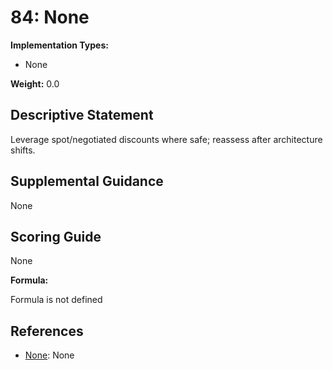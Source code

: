 # 84: None

**Implementation Types:**

- None

**Weight:** 0.0

## Descriptive Statement

Leverage spot/negotiated discounts where safe; reassess after architecture shifts.

## Supplemental Guidance

None

## Scoring Guide

None

**Formula:**

Formula is not defined

## References

- [None](None): None

